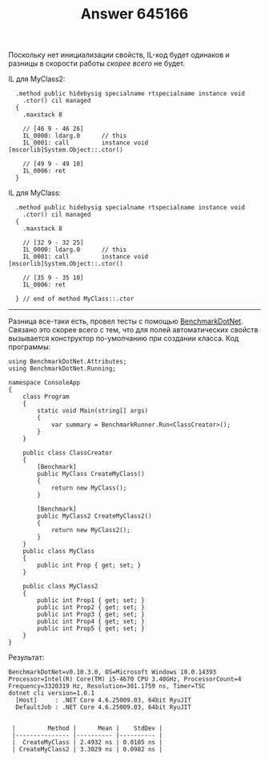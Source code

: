 ﻿---
title: "Answer 645166"
se.owner.user_id: 189374
se.owner.display_name: "Vladislav Khapin"
se.owner.link: "https://ru.stackoverflow.com/users/189374/vladislav-khapin"
se.answer_id: 645166
se.question_id: 645151
se.post_type: answer
se.score: 1
se.is_accepted: False
---
<p>Поскольку нет инициализации свойств, IL-код будет одинаков и разницы в скорости работы <em>скорее всего</em> не будет.</p>

<p>IL для MyClass2:</p>

<pre><code>  .method public hidebysig specialname rtspecialname instance void 
    .ctor() cil managed 
  {
    .maxstack 8

    // [46 9 - 46 26]
    IL_0000: ldarg.0      // this
    IL_0001: call         instance void [mscorlib]System.Object::.ctor()

    // [49 9 - 49 10]
    IL_0006: ret          
  } 
</code></pre>

<p>IL для MyClass:</p>

<pre><code>  .method public hidebysig specialname rtspecialname instance void 
    .ctor() cil managed 
  {
    .maxstack 8

    // [32 9 - 32 25]
    IL_0000: ldarg.0      // this
    IL_0001: call         instance void [mscorlib]System.Object::.ctor()

    // [35 9 - 35 10]
    IL_0006: ret          

  } // end of method MyClass::.ctor
</code></pre>

<hr>

<p>Разница все-таки есть, провел тесты с помощью <a href="http://benchmarkdotnet.org/HowItWorks.htm" rel="nofollow noreferrer">BenchmarkDotNet</a>. Связано это скорее всего с тем, что для полей автоматических свойств вызывается конструктор по-умолчанию при создании класса. Код программы:</p>

<pre><code>using BenchmarkDotNet.Attributes;
using BenchmarkDotNet.Running;

namespace ConsoleApp
{
    class Program
    {
        static void Main(string[] args)
        {
            var summary = BenchmarkRunner.Run&lt;ClassCreator&gt;();
        }
    }

    public class ClassCreator
    {
        [Benchmark]
        public MyClass CreateMyClass()
        {
            return new MyClass();
        }

        [Benchmark]
        public MyClass2 CreateMyClass2()
        {
            return new MyClass2();
        }
    }
    public class MyClass
    {
        public int Prop { get; set; }
    }

    public class MyClass2
    {
        public int Prop1 { get; set; }
        public int Prop2 { get; set; }
        public int Prop3 { get; set; }
        public int Prop4 { get; set; }
        public int Prop5 { get; set; }
    }
}
</code></pre>

<p>Результат:</p>

<pre><code>BenchmarkDotNet=v0.10.3.0, OS=Microsoft Windows 10.0.14393
Processor=Intel(R) Core(TM) i5-4670 CPU 3.40GHz, ProcessorCount=4
Frequency=3320319 Hz, Resolution=301.1759 ns, Timer=TSC
dotnet cli version=1.0.1
  [Host]     : .NET Core 4.6.25009.03, 64bit RyuJIT
  DefaultJob : .NET Core 4.6.25009.03, 64bit RyuJIT


 |         Method |      Mean |    StdDev |
 |--------------- |---------- |---------- |
 |  CreateMyClass | 2.4932 ns | 0.0185 ns |
 | CreateMyClass2 | 3.3029 ns | 0.0982 ns |
</code></pre>

